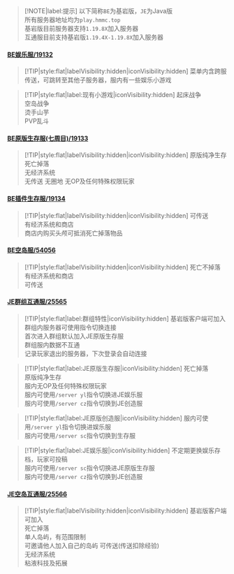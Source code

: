 > [!NOTE|label:提示]
> 以下简称`BE`为基岩版，`JE`为Java版  
> 所有服务器地址均为`play.hmmc.top`  
> 基岩版目前服务器支持`1.19.8X`加入服务器  
> 互通服目前支持基岩版`1.19.4X-1.19.8X`加入服务器

#### [BE娱乐服/19132](servers/19132/)
> [!TIP|style:flat|labelVisibility:hidden|iconVisibility:hidden] 菜单内含跨服传送，可跳转至其他子服务器，服内有一些娱乐小游戏

> [!TIP|style:flat|label:现有小游戏|iconVisibility:hidden] 
> 起床战争  
> 空岛战争  
> 烫手山芋  
> PVP乱斗  

#### [BE原版生存服(七周目)/19133](servers/19133/)
> [!TIP|style:flat|labelVisibility:hidden|iconVisibility:hidden]
> 原版纯净生存  
> 死亡掉落  
> 无经济系统  
> 无传送 
> 无圈地 
> 无OP及任何特殊权限玩家  

#### [BE插件生存服/19134](servers/19134/)
> [!TIP|style:flat|labelVisibility:hidden|iconVisibility:hidden]
> 可传送  
> 有经济系统和商店  
> 商店内购买头颅可抵消死亡掉落物品  

#### [BE空岛服/54056](servers/54056/)
> [!TIP|style:flat|labelVisibility:hidden|iconVisibility:hidden] 
> 死亡不掉落  
> 有经济系统和商店  
> 可传送  

#### [JE群组互通服/25565](servers/25565/)
> [!TIP|style:flat|label:群组特性|iconVisibility:hidden]
> 基岩版客户端可加入  
> 群组内服务器可使用指令切换连接  
> 首次进入群组默认加入JE原版生存服  
> 群组服内数据不互通  
> 记录玩家退出的服务器，下次登录会自动连接  

> [!TIP|style:flat|label:JE原版生存服|iconVisibility:hidden]
> 死亡掉落  
> 原版纯净生存  
> 服内无OP及任何特殊权限玩家  
> 服内可使用`/server yl`指令切换进JE娱乐服  
> 服内可使用`/server cz`指令切换到JE创造服  

> [!TIP|style:flat|label:JE原版创造服|iconVisibility:hidden]
> 服内可使用`/server yl`指令切换进娱乐服  
> 服内可使用`/server sc`指令切换到生存服  

> [!TIP|style:flat|label:JE娱乐服|iconVisibility:hidden]
> 不定期更换娱乐存档，玩家可投稿  
> 服内可使用`/server sc`指令切换进JE原版生存服  
> 服内可使用`/server cz`指令切换到JE创造服  

#### [JE空岛互通服/25566](servers/25566/)
> [!TIP|style:flat|labelVisibility:hidden|iconVisibility:hidden]
> 基岩版客户端可加入  
> 死亡掉落  
> 单人岛屿，有范围限制  
> 可邀请他人加入自己的岛屿
> 可传送(传送扣除经验)  
> 无经济系统  
> 粘液科技及拓展  
